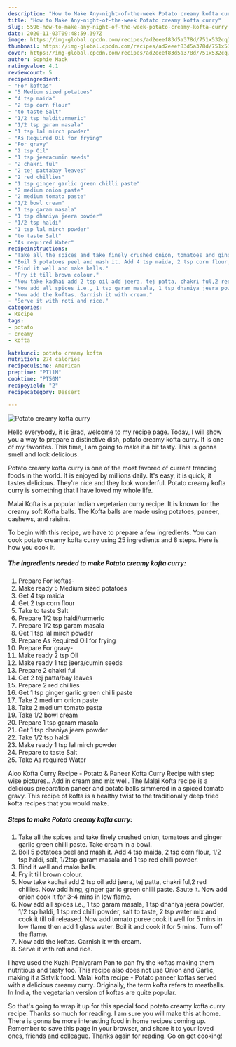 ```yaml
---
description: "How to Make Any-night-of-the-week Potato creamy kofta curry"
title: "How to Make Any-night-of-the-week Potato creamy kofta curry"
slug: 5596-how-to-make-any-night-of-the-week-potato-creamy-kofta-curry
date: 2020-11-03T09:48:59.397Z
image: https://img-global.cpcdn.com/recipes/ad2eeef83d5a378d/751x532cq70/potato-creamy-kofta-curry-recipe-main-photo.jpg
thumbnail: https://img-global.cpcdn.com/recipes/ad2eeef83d5a378d/751x532cq70/potato-creamy-kofta-curry-recipe-main-photo.jpg
cover: https://img-global.cpcdn.com/recipes/ad2eeef83d5a378d/751x532cq70/potato-creamy-kofta-curry-recipe-main-photo.jpg
author: Sophie Mack
ratingvalue: 4.1
reviewcount: 5
recipeingredient:
- "For koftas"
- "5 Medium sized potatoes"
- "4 tsp maida"
- "2 tsp corn flour"
- "to taste Salt"
- "1/2 tsp halditurmeric"
- "1/2 tsp garam masala"
- "1 tsp lal mirch powder"
- "As Required Oil for frying"
- "For gravy"
- "2 tsp Oil"
- "1 tsp jeeracumin seeds"
- "2 chakri ful"
- "2 tej pattabay leaves"
- "2 red chillies"
- "1 tsp ginger garlic green chilli paste"
- "2 medium onion paste"
- "2 medium tomato paste"
- "1/2 bowl cream"
- "1 tsp garam masala"
- "1 tsp dhaniya jeera powder"
- "1/2 tsp haldi"
- "1 tsp lal mirch powder"
- "to taste Salt"
- "As required Water"
recipeinstructions:
- "Take all the spices and take finely crushed onion, tomatoes and ginger garlic green chilli paste. Take cream in a bowl."
- "Boil 5 potatoes peel and mash it. Add 4 tsp maida, 2 tsp corn flour, 1/2 tsp haldi, salt, 1/2tsp garam masala and 1 tsp red chilli powder."
- "Bind it well and make balls."
- "Fry it till brown colour."
- "Now take kadhai add 2 tsp oil add jeera, tej patta, chakri ful,2 red chillies. Now add hing, ginger garlic green chilli paste. Saute it. Now add onion cook it for 3-4 mins in low flame."
- "Now add all spices i.e., 1 tsp garam masala, 1 tsp dhaniya jeera powder, 1/2 tsp haldi, 1 tsp red chilli powder, salt to taste, 2 tsp water mix and cook it till oil released. Now add tomato puree cook it well for 5 mins in low flame then add 1 glass water. Boil it and cook it for 5 mins. Turn off the flame."
- "Now add the koftas. Garnish it with cream."
- "Serve it with roti and rice."
categories:
- Recipe
tags:
- potato
- creamy
- kofta

katakunci: potato creamy kofta 
nutrition: 274 calories
recipecuisine: American
preptime: "PT11M"
cooktime: "PT50M"
recipeyield: "2"
recipecategory: Dessert

---
```



![Potato creamy kofta curry](https://img-global.cpcdn.com/recipes/ad2eeef83d5a378d/751x532cq70/potato-creamy-kofta-curry-recipe-main-photo.jpg)

Hello everybody, it is Brad, welcome to my recipe page. Today, I will show you a way to prepare a distinctive dish, potato creamy kofta curry. It is one of my favorites. This time, I am going to make it a bit tasty. This is gonna smell and look delicious.

Potato creamy kofta curry is one of the most favored of current trending foods in the world. It is enjoyed by millions daily. It's easy, it is quick, it tastes delicious. They're nice and they look wonderful. Potato creamy kofta curry is something that I have loved my whole life.

Malai Kofta is a popular Indian vegetarian curry recipe. It is known for the creamy soft Kofta balls. The Kofta balls are made using potatoes, paneer, cashews, and raisins.


To begin with this recipe, we have to prepare a few ingredients. You can cook potato creamy kofta curry using 25 ingredients and 8 steps. Here is how you cook it.

<!--inarticleads1-->

##### The ingredients needed to make Potato creamy kofta curry:

1. Prepare For koftas-
1. Make ready 5 Medium sized potatoes
1. Get 4 tsp maida
1. Get 2 tsp corn flour
1. Take to taste Salt
1. Prepare 1/2 tsp haldi/turmeric
1. Prepare 1/2 tsp garam masala
1. Get 1 tsp lal mirch powder
1. Prepare As Required Oil for frying
1. Prepare For gravy-
1. Make ready 2 tsp Oil
1. Make ready 1 tsp jeera/cumin seeds
1. Prepare 2 chakri ful
1. Get 2 tej patta/bay leaves
1. Prepare 2 red chillies
1. Get 1 tsp ginger garlic green chilli paste
1. Take 2 medium onion paste
1. Take 2 medium tomato paste
1. Take 1/2 bowl cream
1. Prepare 1 tsp garam masala
1. Get 1 tsp dhaniya jeera powder
1. Take 1/2 tsp haldi
1. Make ready 1 tsp lal mirch powder
1. Prepare to taste Salt
1. Take As required Water


Aloo Kofta Curry Recipe - Potato &amp; Paneer Kofta Curry Recipe with step wise pictures.. Add in cream and mix well. The Malai Kofta recipe is a delicious preparation paneer and potato balls simmered in a spiced tomato gravy. This recipe of kofta is a healthy twist to the traditionally deep fried kofta recipes that you would make. 

<!--inarticleads2-->

##### Steps to make Potato creamy kofta curry:

1. Take all the spices and take finely crushed onion, tomatoes and ginger garlic green chilli paste. Take cream in a bowl.
1. Boil 5 potatoes peel and mash it. Add 4 tsp maida, 2 tsp corn flour, 1/2 tsp haldi, salt, 1/2tsp garam masala and 1 tsp red chilli powder.
1. Bind it well and make balls.
1. Fry it till brown colour.
1. Now take kadhai add 2 tsp oil add jeera, tej patta, chakri ful,2 red chillies. Now add hing, ginger garlic green chilli paste. Saute it. Now add onion cook it for 3-4 mins in low flame.
1. Now add all spices i.e., 1 tsp garam masala, 1 tsp dhaniya jeera powder, 1/2 tsp haldi, 1 tsp red chilli powder, salt to taste, 2 tsp water mix and cook it till oil released. Now add tomato puree cook it well for 5 mins in low flame then add 1 glass water. Boil it and cook it for 5 mins. Turn off the flame.
1. Now add the koftas. Garnish it with cream.
1. Serve it with roti and rice.


I have used the Kuzhi Paniyaram Pan to pan fry the koftas making them nutritious and tasty too. This recipe also does not use Onion and Garlic, making it a Satvik food. Malai kofta recipe - Potato paneer koftas served with a delicious creamy curry. Originally, the term kofta refers to meatballs. In India, the vegetarian version of koftas are quite popular. 

So that's going to wrap it up for this special food potato creamy kofta curry recipe. Thanks so much for reading. I am sure you will make this at home. There is gonna be more interesting food in home recipes coming up. Remember to save this page in your browser, and share it to your loved ones, friends and colleague. Thanks again for reading. Go on get cooking!
